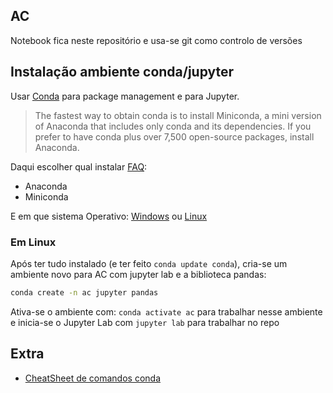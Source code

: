 ## AC

Notebook fica neste repositório e usa-se git como controlo de versões

## Instalação ambiente conda/jupyter

Usar [Conda](https://docs.conda.io/en/latest/#) para package management e para Jupyter. 
> The fastest way to obtain conda is to install Miniconda, a mini version of Anaconda that includes only conda and its dependencies. If you prefer to have conda plus over 7,500 open-source packages, install Anaconda.

Daqui escolher qual instalar [FAQ](https://docs.conda.io/projects/conda/en/latest/user-guide/install/download.html#anaconda-or-miniconda): 
- Anaconda
- Miniconda

E em que sistema Operativo: [Windows](https://docs.conda.io/projects/conda/en/latest/user-guide/install/windows.html) ou [Linux](https://docs.conda.io/projects/conda/en/latest/user-guide/install/linux.html)

### Em Linux 

Após ter tudo instalado (e ter feito `conda update conda`), cria-se um ambiente novo para AC com jupyter lab e a biblioteca pandas:
```bash
conda create -n ac jupyter pandas
```

Ativa-se o ambiente com: `conda activate ac` para trabalhar nesse ambiente e inicia-se o Jupyter Lab com `jupyter lab` para trabalhar no repo

## Extra
- [CheatSheet de comandos conda](https://docs.conda.io/projects/conda/en/latest/user-guide/cheatsheet.html)
